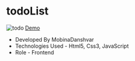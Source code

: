 # todoList
![todo](https://github.com/mobinadanshvarweb/todoList/assets/148462682/e8223b2c-238e-48f7-a098-95711c101bf9)
[Demo](https://mobinadanshvarweb.github.io/todoList/)
- Developed By MobinaDanshvar
- Technologies Used - Html5, Css3, JavaScript
- Role - Frontend
